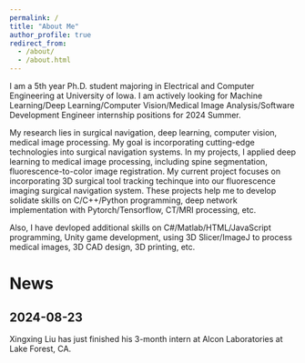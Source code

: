 ```yaml
---
permalink: /
title: "About Me"
author_profile: true
redirect_from: 
  - /about/
  - /about.html
---
```

I am a 5th year Ph.D. student majoring in Electrical and Computer Engineering at University of Iowa. I am actively looking for Machine Learning/Deep Learning/Computer Vision/Medical Image Analysis/Software Development Engineer internship positions for 2024 Summer.  
 
My research lies in surgical navigation, deep learning, computer vision, medical image processing. My goal is incorporating cutting-edge technologies into surgical navigation systems. In my projects, I applied deep learning to medical image processing, including spine segmentation, fluorescence-to-color image registration. My current project focuses on incorporating 3D surgical tool tracking techinque into our fluorescence imaging surgical navigation system. These projects help me to develop solidate skills on C/C++/Python programming, deep network implementation with Pytorch/Tensorflow, CT/MRI processing, etc.  
 
Also, I have devloped additional skills on C#/Matlab/HTML/JavaScript programming, Unity game development, using 3D Slicer/ImageJ to process medical images, 3D CAD design, 3D printing, etc. 

News
======

2024-08-23
-------
Xingxing Liu has just finished his 3-month intern at Alcon Laboratories at Lake Forest, CA.
